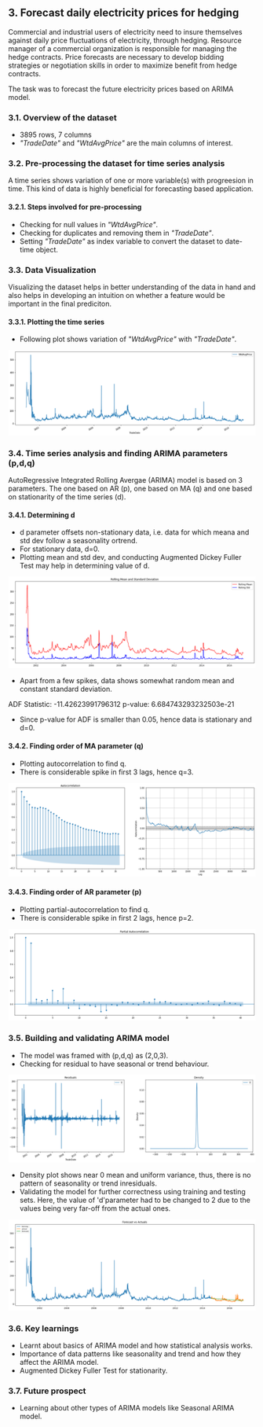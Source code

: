 ## 3. Forecast daily electricity prices for hedging
Commercial and industrial users of electricity need to insure themselves against daily price fluctuations of electricity, through hedging. Resource manager of a commercial organization is responsible for managing the hedge contracts. Price forecasts are necessary to develop bidding strategies or negotiation skills in order to maximize benefit from hedge contracts.

The task was to forecast the future electricity prices based on ARIMA model.

### 3.1. Overview of the dataset
*  3895 rows, 7 columns
*  <i>"TradeDate"</i> and <i>"WtdAvgPrice"</i> are the main columns of interest.

### 3.2. Pre-processing the dataset for time series analysis
A time series shows variation of one or more variable(s) with progreesion in time. This kind of data is highly beneficial for forecasting based application.

#### 3.2.1. Steps involved for pre-processing
*  Checking for null values in *"WtdAvgPrice"*.
*  Checking for duplicates and removing them in *"TradeDate"*.
*  Setting *"TradeDate"* as index variable to convert the dataset to date-time object.

### 3.3. Data Visualization
Visualizing the dataset helps in better understanding of the data in hand and also helps in developing an  intuition on whether a feature would be important in the final prediciton.

#### 3.3.1. Plotting the time series 
*  Following plot shows variation of *"WtdAvgPrice"* with *"TradeDate"*.

![Time Series](./project3/timeseries.png)

### 3.4. Time series analysis and finding ARIMA parameters (p,d,q)
AutoRegressive Integrated Rolling Avergae (ARIMA) model is based on 3 parameters. The one based on AR (p), one based on MA (q) and one based on stationarity of the time series (d).

#### 3.4.1. Determining d
*  d parameter offsets non-stationary data, i.e. data for which meana and std dev follow a seasonality ortrend.
*  For stationary data, d=0.
*  Plotting mean and std dev, and conducting Augmented Dickey Fuller Test may help in determining value of d.

![Mean and Standard Deviation](./project3/meanstddev.png)

*  Apart from a few spikes, data shows somewhat random mean and constant standard deviation.

ADF Statistic: -11.42623991796312
p-value: 6.684743293232503e-21

*  Since p-value for ADF is smaller than 0.05, hence data is stationary and d=0.

#### 3.4.2. Finding order of MA parameter (q)
*  Plotting autocorrelation to find q.
*  There is considerable spike in first 3 lags, hence q=3.

![Auto Correlation](./project3/ac.png)

#### 3.4.3. Finding order of AR parameter (p)
*  Plotting partial-autocorrelation to find q.
*  There is considerable spike in first 2 lags, hence p=2.

![Auto Correlation](./project3/pac.png)

### 3.5. Building and validating ARIMA model
*  The model was framed with (p,d,q) as (2,0,3).
*  Checking for residual to have seasonal or trend behaviour.

![Residual Plot](./project3/resid.png)

*  Density plot shows near 0 mean and uniform variance, thus, there is no pattern of seasonality or trend inresiduals.
*  Validating the model for further correctness using training and testing sets. Here, the value of 'd'parameter had to be changed to 2 due to the values being very far-off from the actual ones.

![Validation of ARIMA](./project3/valid.png)

### 3.6. Key learnings
*  Learnt about basics of ARIMA model and how statistical analysis works.
*  Importance of data patterns like seasonality and trend and how they affect the ARIMA model.
*  Augmented Dickey Fuller Test for stationarity.

### 3.7. Future prospect
*  Learning about other types of ARIMA models like Seasonal ARIMA model.
